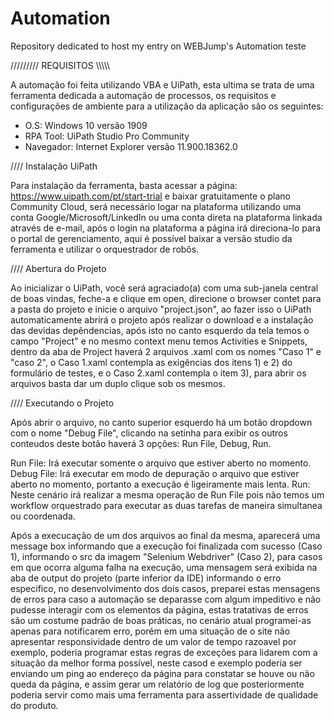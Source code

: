 # Automation
Repository dedicated to host my entry on WEBJump's Automation teste

/////////
REQUISITOS
\\\\\\\\\

A automação foi feita utilizando VBA e UiPath, esta ultima se trata de uma ferramenta dedicada a automação de processos, os requisitos e configurações de ambiente para a utilização da aplicação são os seguintes:

- O.S: Windows 10 versão 1909
- RPA Tool: UiPath Studio Pro Community
- Navegador: Internet Explorer versão 11.900.18362.0

//// Instalação UiPath

Para instalação da ferramenta, basta acessar a página: https://www.uipath.com/pt/start-trial e baixar gratuitamente o plano Community Cloud, será necessário logar na plataforma utilizando uma conta Google/Microsoft/LinkedIn ou uma conta direta na plataforma linkada através de e-mail, após o login na plataforma a página irá direciona-lo para o portal de gerenciamento, aqui é possível baixar a versão studio da ferramenta e utilizar o orquestrador de robôs.


//// Abertura do Projeto

Ao inicializar o UiPath, você será agraciado(a) com uma sub-janela central de boas vindas, feche-a e clique em open, direcione o browser contet para a pasta do projeto e inicie o arquivo "project.json", ao fazer isso o UiPath automaticamente abrirá o projeto após realizar o download e a instalação das devidas depêndencias, após isto no canto esquerdo da tela temos o campo "Project" e no mesmo context menu temos Activities e Snippets, dentro da aba de Project haverá 2 arquivos .xaml com os nomes "Caso 1" e "caso 2", o Caso 1.xaml contempla as exigências dos itens 1) e 2) do formulário de testes, e o Caso 2.xaml contempla o item 3), para abrir os arquivos basta dar um duplo clique sob os mesmos.

//// Executando o Projeto

Após abrir o arquivo, no canto superior esquerdo há um botão dropdown com o nome "Debug File", clicando na setinha para exibir os outros conteudos deste botão haverá 3 opções:
Run File, Debug, Run.

Run File: Irá executar somente o arquivo que estiver aberto no momento.
Debug File: Irá executar em modo de depuração o arquivo que estiver aberto no momento, portanto a execução é ligeiramente mais lenta.
Run: Neste cenário irá realizar a mesma operação de Run File pois não temos um workflow orquestrado para executar as duas tarefas de maneira simultanea ou coordenada.

Após a execucação de um dos arquivos ao final da mesma, aparecerá uma message box informando que a execução foi finalizada com sucesso (Caso 1), informando o src da imagem "Selenium Webdriver" (Caso 2), para casos em que ocorra alguma falha na execução, uma mensagem será exibida na aba de output do projeto (parte inferior da IDE) informando o erro especifico, no desenvolvimento dos dois casos, preparei estas mensagens de erros para caso a automação se deparasse com algum impeditivo e não pudesse interagir com os elementos da página, estas tratativas de erros são um costume padrão de boas práticas, no cenário atual programei-as apenas para notificarem erro, porém em uma situação de o site não apresentar responsividade dentro de um valor de tempo razoavel por exemplo, poderia programar estas regras de exceções para lidarem com a situação da melhor forma possível, neste casod e exemplo poderia ser enviando um ping ao endereço da página para constatar se houve ou não queda da página, e assim gerar um relatório de log que posteriormente poderia servir como mais uma ferramenta para assertividade de qualidade do produto.

